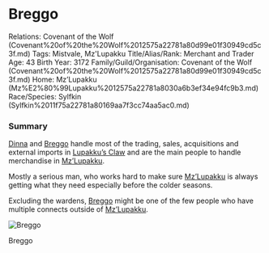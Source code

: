 # Breggo

Relations: Covenant of the Wolf (Covenant%20of%20the%20Wolf%2012575a22781a80d99e01f30949cd5c3f.md) 
Tags: Mistvale, Mz'Lupakku
Title/Alias/Rank: Merchant and Trader
Age: 43
Birth Year: 3172
Family/Guild/Organisation: Covenant of the Wolf (Covenant%20of%20the%20Wolf%2012575a22781a80d99e01f30949cd5c3f.md) 
Home: Mz’Lupakku (Mz%E2%80%99Lupakku%2012575a22781a8030a6b3ef34e94fc9b3.md) 
Race/Species: Sylfkin (Sylfkin%2011f75a22781a80169aa7f3cc74aa5ac0.md)

### Summary

[Dinna](Dinna%2013375a22781a8022be5be7eb5603c35c.md) and [Breggo](Breggo%2013375a22781a8082b172d96768a7e913.md) handle most of the trading, sales, acquisitions and external imports in [Lupakku’s Claw](Lupakku%E2%80%99s%20Claw%2012675a22781a80a78ccfc343d56a51de.md) and are the main people to handle merchandise in [Mz’Lupakku](Mz%E2%80%99Lupakku%2012575a22781a8030a6b3ef34e94fc9b3.md). 

Mostly a serious man, who works hard to make sure [Mz’Lupakku](Mz%E2%80%99Lupakku%2012575a22781a8030a6b3ef34e94fc9b3.md) is always getting what they need especially before the colder seasons.

Excluding the wardens, [Breggo](Breggo%2013375a22781a8082b172d96768a7e913.md) might be one of the few people who have multiple connects outside of [Mz’Lupakku](Mz%E2%80%99Lupakku%2012575a22781a8030a6b3ef34e94fc9b3.md).

![Breggo](0_1%202.jpg)

Breggo